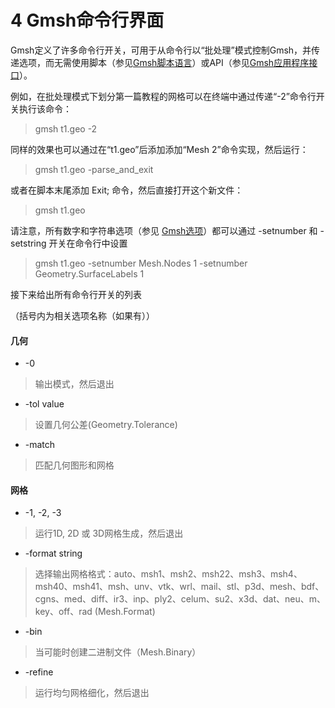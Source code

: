 # 4 Gmsh命令行界面

Gmsh定义了许多命令行开关，可用于从命令行以“批处理”模式控制Gmsh，并传递选项，而无需使用脚本（参见[Gmsh脚本语言](./gmsh_scripting_language.md)）或API（参见[Gmsh应用程序接口](./gmsh_application_programming_interface.md)）。

例如，在批处理模式下划分第一篇教程的网格可以在终端中通过传递“-2”命令行开关执行该命令：

> gmsh t1.geo -2

同样的效果也可以通过在“t1.geo”后添加添加“Mesh 2”命令实现，然后运行：

> gmsh t1.geo -parse_and_exit

或者在脚本末尾添加 Exit; 命令，然后直接打开这个新文件：

> gmsh t1.geo

请注意，所有数字和字符串选项（参见 [Gmsh选项](./gmsh_options.md)）都可以通过 -setnumber 和 -setstring 开关在命令行中设置

> gmsh t1.geo -setnumber Mesh.Nodes 1 -setnumber Geometry.SurfaceLabels 1

接下来给出所有命令行开关的列表

（括号内为相关选项名称（如果有））



#### 几何

- -0

> 输出模式，然后退出

- -tol value

> 设置几何公差(Geometry.Tolerance)

- -match

> 匹配几何图形和网格

#### 网格

- -1, -2, -3

> 运行1D, 2D 或 3D网格生成，然后退出

- -format string

> 选择输出网格格式：auto、msh1、msh2、msh22、msh3、msh4、msh40、msh41、msh、unv、vtk、wrl、mail、stl、p3d、mesh、bdf、cgns、med、diff、ir3、inp、ply2、celum、su2、x3d、dat、neu、m、key、off、rad (Mesh.Format)

- -bin

> 当可能时创建二进制文件（Mesh.Binary）

- -refine

> 运行均匀网格细化，然后退出






